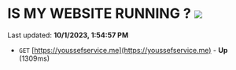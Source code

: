 # IS MY WEBSITE RUNNING ? [![](https://img.shields.io/static/v1?label=Sponsor&message=%E2%9D%A4&logo=GitHub&color=%23fe8e86)](https://github.com/sponsors/<username>)

Last updated: **10/1/2023, 1:54:57 PM**

- `GET` [https://youssefservice.me](https://youssefservice.me) - **Up** (1309ms)
